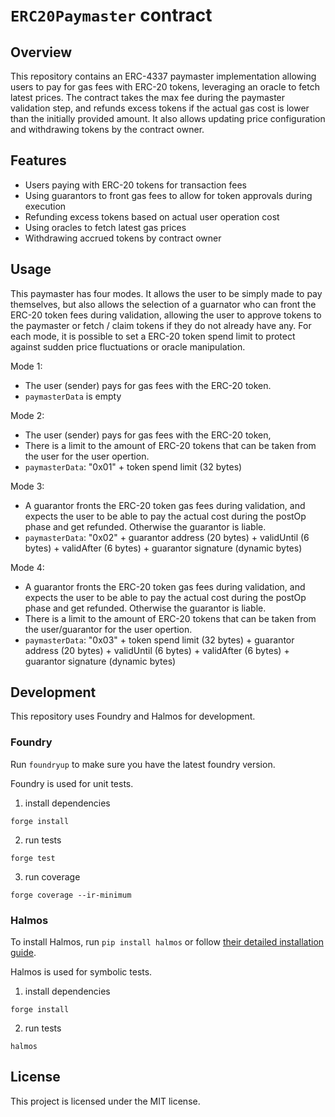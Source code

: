 # `ERC20Paymaster` contract

## Overview

This repository contains an ERC-4337 paymaster implementation allowing users to pay for gas fees with ERC-20 tokens, leveraging an oracle to fetch latest prices. The contract takes the max fee during the paymaster validation step, and refunds excess tokens if the actual gas cost is lower than the initially provided amount. It also allows updating price configuration and withdrawing tokens by the contract owner.

## Features

- Users paying with ERC-20 tokens for transaction fees
- Using guarantors to front gas fees to allow for token approvals during execution
- Refunding excess tokens based on actual user operation cost
- Using oracles to fetch latest gas prices
- Withdrawing accrued tokens by contract owner

## Usage

This paymaster has four modes. It allows the user to be simply made to pay themselves, but also allows the selection of a guarnator who can front the ERC-20 token fees during validation, allowing the user to approve tokens to the paymaster or fetch / claim tokens if they do not already have any. For each mode, it is possible to set a ERC-20 token spend limit to protect against sudden price fluctuations or oracle manipulation.  

Mode 1:
- The user (sender) pays for gas fees with the ERC-20 token.
- `paymasterData` is empty

Mode 2:
- The user (sender) pays for gas fees with the ERC-20 token, 
- There is a limit to the amount of ERC-20 tokens that can be taken from the user for the user opertion.
- `paymasterData`: "0x01" + token spend limit (32 bytes)

Mode 3:
- A guarantor fronts the ERC-20 token gas fees during validation, and expects the user to be able to pay the actual cost during the postOp phase and get refunded. Otherwise the guarantor is liable.
- `paymasterData`: "0x02" + guarantor address (20 bytes) + validUntil (6 bytes) + validAfter (6 bytes) + guarantor signature (dynamic bytes)

Mode 4:
- A guarantor fronts the ERC-20 token gas fees during validation, and expects the user to be able to pay the actual cost during the postOp phase and get refunded. Otherwise the guarantor is liable.
- There is a limit to the amount of ERC-20 tokens that can be taken from the user/guarantor for the user opertion.
- `paymasterData`: "0x03" + token spend limit (32 bytes) + guarantor address (20 bytes) + validUntil (6 bytes) + validAfter (6 bytes) + guarantor signature (dynamic bytes)

## Development

This repository uses Foundry and Halmos for development.

### Foundry

Run `foundryup` to make sure you have the latest foundry version.

Foundry is used for unit tests.

1. install dependencies
```shell
forge install
```

2. run tests
```shell
forge test
```

3. run coverage
```shell
forge coverage --ir-minimum 
```

### Halmos

To install Halmos, run `pip install halmos` or follow [their detailed installation guide](https://github.com/a16z/halmos?tab=readme-ov-file#installation).

Halmos is used for symbolic tests.

1. install dependencies
```shell
forge install
```

2. run tests
```shell
halmos
```

## License
This project is licensed under the MIT license.